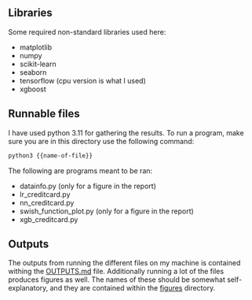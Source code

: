 ## Libraries
Some required non-standard libraries used here:
- matplotlib
- numpy
- scikit-learn
- seaborn
- tensorflow (cpu version is what I used)
- xgboost

## Runnable files
I have used python 3.11 for gathering the results. To run a program, make sure
you are in this directory use the following command:
```bash
python3 {{name-of-file}}
```
The following are programs meant to be ran:
- datainfo.py (only for a figure in the report)
- lr_creditcard.py
- nn_creditcard.py
- swish_function_plot.py (only for a figure in the report)
- xgb_creditcard.py

## Outputs
The outputs from running the different files on my machine is contained withing
the [OUTPUTS.md](../OUTPUTS.md) file. Additionally running a lot of the files
produces figures as well. The names of these should be somewhat
self-explanatory, and they are contained within the [figures](../figures/)
directory.
